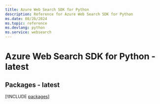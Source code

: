 ```yaml
---
title: Azure Web Search SDK for Python
description: Reference for Azure Web Search SDK for Python
ms.date: 08/26/2024
ms.topic: reference
ms.devlang: python
ms.service: websearch
---
```

# Azure Web Search SDK for Python - latest
## Packages - latest
[!INCLUDE [packages](web-search-index.md)]